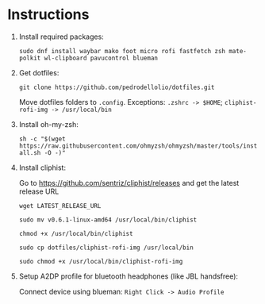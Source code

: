 # Instructions
1. Install required packages:

   `sudo dnf install waybar mako foot micro rofi fastfetch zsh mate-polkit wl-clipboard pavucontrol blueman`

2. Get dotfiles:

   `git clone https://github.com/pedrodellolio/dotfiles.git`
   
    Move dotfiles folders to `.config`. Exceptions: `.zshrc -> $HOME`; `cliphist-rofi-img -> /usr/local/bin`

3. Install oh-my-zsh:
   
   `sh -c "$(wget https://raw.githubusercontent.com/ohmyzsh/ohmyzsh/master/tools/install.sh -O -)"`

4. Install cliphist:

   Go to https://github.com/sentriz/cliphist/releases and get the latest release URL

   `wget LATEST_RELEASE_URL`
   
    `sudo mv v0.6.1-linux-amd64 /usr/local/bin/cliphist`
   
    `chmod +x /usr/local/bin/cliphist`
   
    `sudo cp dotfiles/cliphist-rofi-img /usr/local/bin`
   
    `sudo chmod +x /usr/local/bin/cliphist-rofi-img`
   

6. Setup A2DP profile for bluetooth headphones (like JBL handsfree):

   Connect device using blueman: `Right Click -> Audio Profile`
